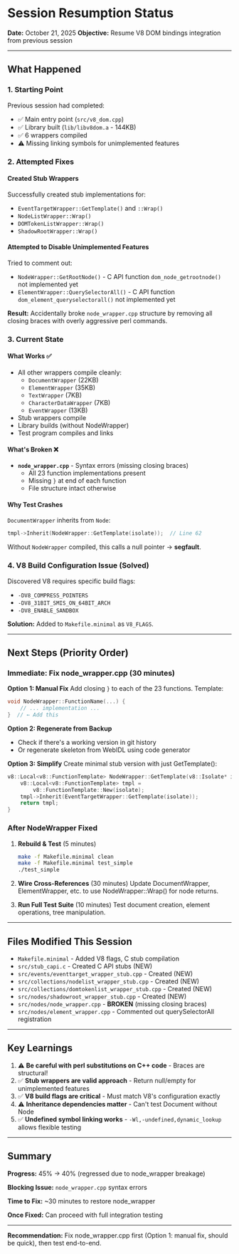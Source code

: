 # Session Resumption Status

**Date:** October 21, 2025
**Objective:** Resume V8 DOM bindings integration from previous session

---

## What Happened

### 1. Starting Point
Previous session had completed:
- ✅ Main entry point (`src/v8_dom.cpp`)
- ✅ Library built (`lib/libv8dom.a` - 144KB)
- ✅ 6 wrappers compiled
- ⚠️ Missing linking symbols for unimplemented features

### 2. Attempted Fixes

#### Created Stub Wrappers
Successfully created stub implementations for:
- `EventTargetWrapper::GetTemplate()` and `::Wrap()`
- `NodeListWrapper::Wrap()`
- `DOMTokenListWrapper::Wrap()`
- `ShadowRootWrapper::Wrap()`

#### Attempted to Disable Unimplemented Features
Tried to comment out:
- `NodeWrapper::GetRootNode()` - C API function `dom_node_getrootnode()` not implemented yet
- `ElementWrapper::QuerySelectorAll()` - C API function `dom_element_queryselectorall()` not implemented yet

**Result:** Accidentally broke `node_wrapper.cpp` structure by removing all closing braces with overly aggressive perl commands.

### 3. Current State

#### What Works ✅
- All other wrappers compile cleanly:
  - `DocumentWrapper` (22KB)
  - `ElementWrapper` (35KB)  
  - `TextWrapper` (7KB)
  - `CharacterDataWrapper` (7KB)
  - `EventWrapper` (13KB)
- Stub wrappers compile
- Library builds (without NodeWrapper)
- Test program compiles and links

#### What's Broken ❌
- **`node_wrapper.cpp`** - Syntax errors (missing closing braces)
  - All 23 function implementations present
  - Missing `}` at end of each function
  - File structure intact otherwise

#### Why Test Crashes
`DocumentWrapper` inherits from `Node`:
```cpp
tmpl->Inherit(NodeWrapper::GetTemplate(isolate));  // Line 62
```

Without `NodeWrapper` compiled, this calls a null pointer → **segfault**.

### 4. V8 Build Configuration Issue (Solved)
Discovered V8 requires specific build flags:
- `-DV8_COMPRESS_POINTERS`
- `-DV8_31BIT_SMIS_ON_64BIT_ARCH`  
- `-DV8_ENABLE_SANDBOX`

**Solution:** Added to `Makefile.minimal` as `V8_FLAGS`.

---

## Next Steps (Priority Order)

### Immediate: Fix node_wrapper.cpp (30 minutes)

**Option 1: Manual Fix**
Add closing `}` to each of the 23 functions. Template:
```cpp
void NodeWrapper::FunctionName(...) {
    // ... implementation ...
}  // ← Add this
```

**Option 2: Regenerate from Backup**
- Check if there's a working version in git history
- Or regenerate skeleton from WebIDL using code generator

**Option 3: Simplify**
Create minimal stub version with just GetTemplate():
```cpp
v8::Local<v8::FunctionTemplate> NodeWrapper::GetTemplate(v8::Isolate* isolate) {
    v8::Local<v8::FunctionTemplate> tmpl = 
        v8::FunctionTemplate::New(isolate);
    tmpl->Inherit(EventTargetWrapper::GetTemplate(isolate));
    return tmpl;
}
```

### After NodeWrapper Fixed

1. **Rebuild & Test** (5 minutes)
   ```bash
   make -f Makefile.minimal clean
   make -f Makefile.minimal test_simple
   ./test_simple
   ```

2. **Wire Cross-References** (30 minutes)
   Update DocumentWrapper, ElementWrapper, etc. to use NodeWrapper::Wrap() for node returns.

3. **Run Full Test Suite** (10 minutes)
   Test document creation, element operations, tree manipulation.

---

## Files Modified This Session

- `Makefile.minimal` - Added V8 flags, C stub compilation
- `src/stub_capi.c` - Created C API stubs (NEW)
- `src/events/eventtarget_wrapper_stub.cpp` - Created (NEW)
- `src/collections/nodelist_wrapper_stub.cpp` - Created (NEW)
- `src/collections/domtokenlist_wrapper_stub.cpp` - Created (NEW)
- `src/nodes/shadowroot_wrapper_stub.cpp` - Created (NEW)
- `src/nodes/node_wrapper.cpp` - **BROKEN** (missing closing braces)
- `src/nodes/element_wrapper.cpp` - Commented out querySelectorAll registration

---

## Key Learnings

1. ⚠️ **Be careful with perl substitutions on C++ code** - Braces are structural!
2. ✅ **Stub wrappers are valid approach** - Return null/empty for unimplemented features
3. ✅ **V8 build flags are critical** - Must match V8's configuration exactly
4. ⚠️ **Inheritance dependencies matter** - Can't test Document without Node
5. ✅ **Undefined symbol linking works** - `-Wl,-undefined,dynamic_lookup` allows flexible testing

---

## Summary

**Progress:** 45% → 40% (regressed due to node_wrapper breakage)

**Blocking Issue:** `node_wrapper.cpp` syntax errors

**Time to Fix:** ~30 minutes to restore node_wrapper

**Once Fixed:** Can proceed with full integration testing

---

**Recommendation:** Fix node_wrapper.cpp first (Option 1: manual fix, should be quick), then test end-to-end.
